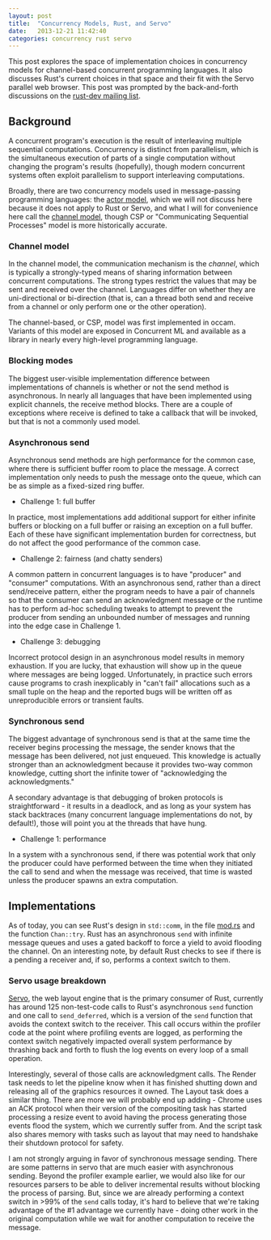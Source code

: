 ```yaml
---
layout: post
title:  "Concurrency Models, Rust, and Servo"
date:   2013-12-21 11:42:40
categories: concurrency rust servo
---
```


This post explores the space of implementation choices in concurrency models for channel-based concurrent programming languages. It also discusses Rust's current choices in that space and their fit with the Servo parallel web browser. This post was prompted by the back-and-forth discussions on the [rust-dev mailing list](https://mail.mozilla.org/pipermail/rust-dev/ ).

## Background
A concurrent program's execution is the result of interleaving multiple sequential computations. Concurrency is distinct from parallelism, which is the simultaneous execution of parts of a single computation without changing the program's results (hopefully), though modern concurrent systems often exploit parallelism to support interleaving computations.

Broadly, there are two concurrency models used in message-passing programming languages: the <a href="http://en.wikipedia.org/wiki/Actor_model">actor model</a>, which we will not discuss here because it does not apply to Rust or Servo, and what I will for convenience here call the <a href="http://en.wikipedia.org/wiki/Communicating_Sequential_Processes">channel model</a>, though CSP or "Communicating Sequential Processes" model is more historically accurate.

### Channel model

In the channel model, the communication mechanism is the _channel_, which is typically a strongly-typed means of sharing information between concurrent computations. The strong types restrict the values that may be sent and received over the channel. Languages differ on whether they are uni-directional or bi-direction (that is, can a thread both send and receive from a channel or only perform one or the other operation).

The channel-based, or CSP, model was first implemented in occam. Variants of this model are exposed in Concurrent ML and available as a library in nearly every high-level programming language.

### Blocking modes

The biggest user-visible implementation difference between implementations of channels is whether or not the send method is asynchronous. In nearly all languages that have been implemented using explicit channels, the receive method blocks. There are a couple of exceptions where receive is defined to take a callback that will be invoked, but that is not a commonly used model.

### Asynchronous send

Asynchronous send methods are high performance for the common case, where there is sufficient buffer room to place the message. A correct implementation only needs to push the message onto the queue, which can be as simple as a fixed-sized ring buffer.

* Challenge 1: full buffer

In practice, most implementations add additional support for either infinite buffers or blocking on a full buffer or raising an exception on a full buffer. Each of these have significant implementation burden for correctness, but do not affect the good performance of the common case.

* Challenge 2: fairness (and chatty senders)

A common pattern in concurrent languages is to have "producer" and "consumer" computations. With an asynchronous send, rather than a direct send/receive pattern, either the program needs to have a pair of channels so that the consumer can send an acknowledgment message or the runtime has to perform ad-hoc scheduling tweaks to attempt to prevent the producer from sending an unbounded number of messages and running into the edge case in Challenge 1.

* Challenge 3: debugging

Incorrect protocol design in an asynchronous model results in memory exhaustion. If you are lucky, that exhaustion will show up in the queue where messages are being logged. Unfortunately, in practice such errors cause programs to crash inexplicably in "can't fail" allocations such as a small tuple on the heap and the reported bugs will be written off as unreproducible errors or transient faults.

### Synchronous send

The biggest advantage of synchronous send is that at the same time the receiver begins processing the message, the sender knows that the message has been delivered, not just enqueued. This knowledge is actually stronger than an acknowledgment because it provides two-way common knowledge, cutting short the infinite tower of "acknowledging the acknowledgments."

A secondary advantage is that debugging of broken protocols is straightforward - it results in a deadlock, and as long as your system has stack backtraces (many concurrent language implementations do not, by default!), those will point you at the threads that have hung.

* Challenge 1: performance

In a system with a synchronous send, if there was potential work that only the producer could have performed between the time when they initiated the call to send and when the message was received, that time is wasted unless the producer spawns an extra computation.

## Implementations

As of today, you can see Rust's design in `std::comm`, in the file [mod.rs](https://github.com/mozilla/rust/blob/master/src/libstd/comm/mod.rs#L580-L609) and the function `Chan::try`. Rust has an asynchronous `send` with infinite message queues and uses a gated backoff to force a yield to avoid flooding the channel. On an interesting note, by default Rust checks to see if there is a pending a receiver and, if so, performs a context switch to them.

### Servo usage breakdown

[Servo](http://github.com/mozilla/servo), the web layout engine that is the primary consumer of Rust, currently has around 125 non-test-code calls to Rust's asynchronous `send` function and one call to `send_deferred`, which is a version of the `send` function that avoids the context switch to the receiver. This call occurs within the profiler code at the point where profiling events are logged, as performing the context switch negatively impacted overall system performance by thrashing back and forth to flush the log events on every loop of a small operation.

Interestingly, several of those calls are acknowledgment calls. The Render task needs to let the pipeline know when it has finished shutting down and releasing all of the graphics resources it owned. The Layout task does a similar thing. There are more we will probably end up adding - Chrome uses an ACK protocol when their version of the compositing task has started processing a resize event to avoid having the process generating those events flood the system, which we currently suffer from. And the script task also shares memory with tasks such as layout that may need to handshake their shutdown protocol for safety.

I am not strongly arguing in favor of synchronous message sending. There are some patterns in servo that are much easier with asynchronous sending. Beyond the profiler example earlier, we would also like for our resources parsers to be able to deliver incremental results without blocking the process of parsing. But, since we are already performing a context switch in >99% of the `send` calls today, it's hard to believe that we're taking advantage of the #1 advantage we currently have - doing other work in the original computation while we wait for another computation to receive the message.
